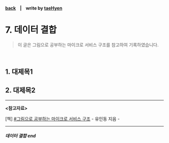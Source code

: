 #### [back](../../README.md) &nbsp;&nbsp; | &nbsp;&nbsp; write by [taeHyen][taeHyen]

# 7. 데이터 결합

> 이 글은 그림으로 공부하는 마이크로 서비스 구조를 참고하여 기록하였습니다.

<br>

## 1. 대제목1

## 2. 대제목2

---

<strong><참고자료></strong>

[책] [#그림으로 공부하는 마이크로 서비스 구조][그림으로공부하는마이크로서비스구조] - 유인동 지음 -

---

##### 데이터 결합 end

[그림으로공부하는마이크로서비스구조]: http://www.yes24.com/Product/Goods/111090165?pid=123487&cosemkid=go16600967225125417&gclid=CjwKCAiAmuKbBhA2EiwAxQnt7wiLm4muh4dSpMTm6uRoMe1c8NRvwC6LLp_gwg6L5Mo9trXbgCwm7BoCbqoQAvD_BwE
[sangcho]: https://github.com/SangchoKim
[taeHyen]: https://github.com/rlaxogus0517
[sangkyeng]: https://github.com/sksk713
